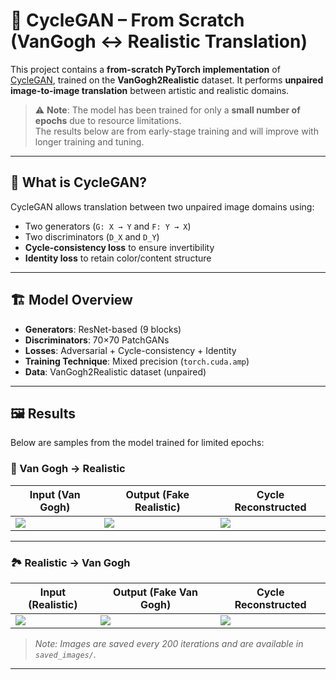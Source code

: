 # 🔄 CycleGAN – From Scratch (VanGogh ↔ Realistic Translation)

This project contains a **from-scratch PyTorch implementation** of [CycleGAN](https://arxiv.org/abs/1703.10593), trained on the **VanGogh2Realistic** dataset. It performs **unpaired image-to-image translation** between artistic and realistic domains.

> ⚠️ **Note**: The model has been trained for only a **small number of epochs** due to resource limitations.  
> The results below are from early-stage training and will improve with longer training and tuning.

---

## 🧠 What is CycleGAN?

CycleGAN allows translation between two unpaired image domains using:
- Two generators (`G: X → Y` and `F: Y → X`)
- Two discriminators (`D_X` and `D_Y`)
- **Cycle-consistency loss** to ensure invertibility
- **Identity loss** to retain color/content structure

---

## 🏗️ Model Overview

- **Generators**: ResNet-based (9 blocks)
- **Discriminators**: 70×70 PatchGANs
- **Losses**: Adversarial + Cycle-consistency + Identity
- **Training Technique**: Mixed precision (`torch.cuda.amp`)
- **Data**: VanGogh2Realistic dataset (unpaired)

---

## 🖼️ Results

Below are samples from the model trained for limited epochs:

### 🎨 Van Gogh → Realistic

| Input (Van Gogh) | Output (Fake Realistic) | Cycle Reconstructed |
|------------------|--------------------------|----------------------|
| ![](saved_imgs/real_vangogh_800.png) | ![](saved_imgs/fake_realistic_800.png) | ![](saved_imgs/cycle_vangogh_800.png) |

---

### 🏞️ Realistic → Van Gogh

| Input (Realistic) | Output (Fake Van Gogh) | Cycle Reconstructed |
|-------------------|------------------------|----------------------|
| ![](saved_imgs/real_realistic_800.png) | ![](saved_imgs/fake_vangogh_800.png) | ![](saved_imgs/cycle_realistic_800.png) |


> _Note: Images are saved every 200 iterations and are available in `saved_images/`._

---

